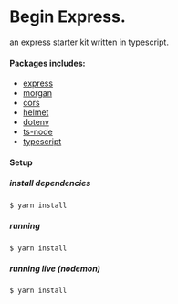 # Begin Express.

an express starter kit written in typescript.

#### Packages includes:

- [express](https://www.npmjs.com/package/express)
- [morgan](https://www.npmjs.com/package/morgan)
- [cors](https://www.npmjs.com/package/cors)
- [helmet](https://www.npmjs.com/package/cors)
- [dotenv](https://www.npmjs.com/package/dotenv)
- [ts-node](https://www.npmjs.com/package/ts-node)
- [typescript](https://www.npmjs.com/package/typescript)

#### Setup

##### install dependencies

[]()

```bash
$ yarn install
```

##### running

[]()

```bash
$ yarn install
```

##### running live (nodemon)

[]()

```bash
$ yarn install
```
